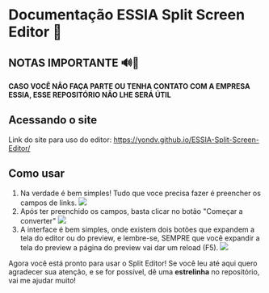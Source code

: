 <h1>Documentação ESSIA Split Screen Editor 📃</h1>
<h2>NOTAS IMPORTANTE 🔊📢</h2>
<p><b>CASO VOCÊ NÂO FAÇA PARTE OU TENHA CONTATO COM A EMPRESA ESSIA, ESSE REPOSITÓRIO NÂO LHE SERÁ ÚTIL</b></h1>
<h2>Acessando o site</h2>
Link do site para uso do editor: <a href="https://yondv.github.io/ESSIA-Split-Screen-Editor/" target="_blank">https://yondv.github.io/ESSIA-Split-Screen-Editor/</a>
</ol>
<h2>Como usar</h2>
<ol>
  <li>Na verdade é bem simples! Tudo que voce precisa fazer é preencher os campos de links.
  <img src="https://user-images.githubusercontent.com/110829704/205894814-a006f65f-8689-4d2f-966d-44a30450e1b2.png">
  </li>
  <li>Após ter preenchido os campos, basta clicar no botão "Começar a converter"
  <img src="https://user-images.githubusercontent.com/110829704/205895117-5b9fa70d-810a-4ca6-927e-cf1e7e66d50b.png">
  </li>
  <li>A interface é bem simples, onde existem dois botões que expandem a tela do editor ou do preview, e lembre-se, SEMPRE que você expandir a tela do preview a página do preview vai dar um reload (F5).
  <img src="https://user-images.githubusercontent.com/110829704/205895585-91ca7034-7bb4-4c6a-bb14-f36c94690362.png">
  </li>
</ol>
<p>Agora você está pronto para usar o Split Editor! Se você leu até aqui quero agradecer sua atenção, e se for possível, dê uma <b>estrelinha</b> no repositório, vai me ajudar muito!</p>

